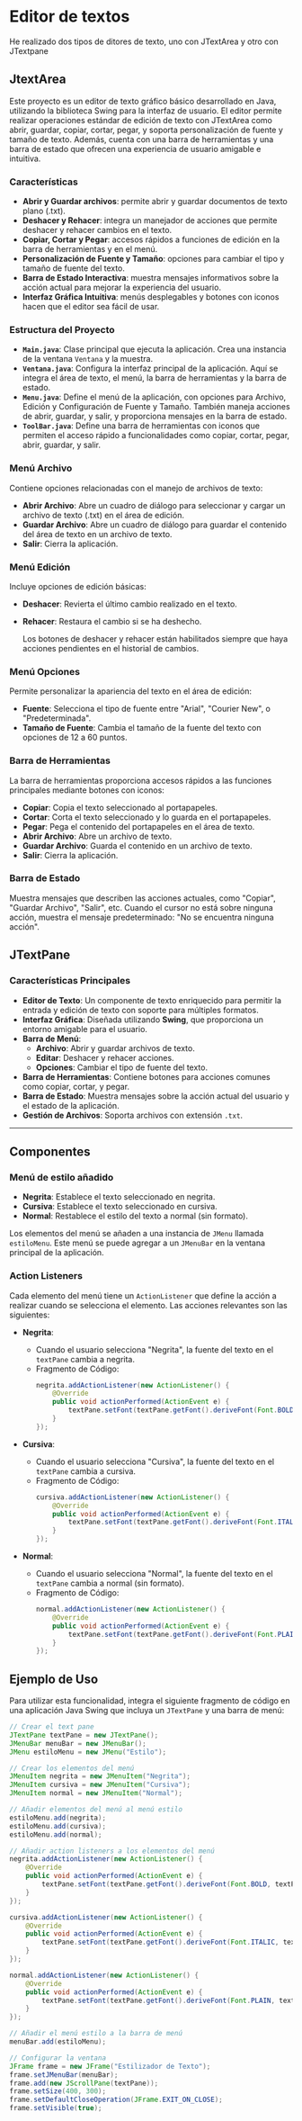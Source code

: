 # Editor de textos
He realizado dos tipos de ditores de texto, uno con JTextArea y otro con JTextpane

## JtextArea

Este proyecto es un editor de texto gráfico básico desarrollado en Java, utilizando la biblioteca Swing para la interfaz de usuario. El editor permite realizar operaciones estándar de edición de texto con JTextArea como abrir, guardar, copiar, cortar, pegar, y soporta personalización de fuente y tamaño de texto. Además, cuenta con una barra de herramientas y una barra de estado que ofrecen una experiencia de usuario amigable e intuitiva.

### Características

- **Abrir y Guardar archivos**: permite abrir y guardar documentos de texto plano (.txt).
- **Deshacer y Rehacer**: integra un manejador de acciones que permite deshacer y rehacer cambios en el texto.
- **Copiar, Cortar y Pegar**: accesos rápidos a funciones de edición en la barra de herramientas y en el menú.
- **Personalización de Fuente y Tamaño**: opciones para cambiar el tipo y tamaño de fuente del texto.
- **Barra de Estado Interactiva**: muestra mensajes informativos sobre la acción actual para mejorar la experiencia del usuario.
- **Interfaz Gráfica Intuitiva**: menús desplegables y botones con iconos hacen que el editor sea fácil de usar.

### Estructura del Proyecto

- **`Main.java`**: Clase principal que ejecuta la aplicación. Crea una instancia de la ventana `Ventana` y la muestra.
- **`Ventana.java`**: Configura la interfaz principal de la aplicación. Aquí se integra el área de texto, el menú, la barra de herramientas y la barra de estado.
- **`Menu.java`**: Define el menú de la aplicación, con opciones para Archivo, Edición y Configuración de Fuente y Tamaño. También maneja acciones de abrir, guardar, y salir, y proporciona mensajes en la barra de estado.
- **`ToolBar.java`**: Define una barra de herramientas con iconos que permiten el acceso rápido a funcionalidades como copiar, cortar, pegar, abrir, guardar, y salir.

### Menú Archivo

Contiene opciones relacionadas con el manejo de archivos de texto:

- **Abrir Archivo**: Abre un cuadro de diálogo para seleccionar y cargar un archivo de texto (.txt) en el área de edición.
- **Guardar Archivo**: Abre un cuadro de diálogo para guardar el contenido del área de texto en un archivo de texto.
- **Salir**: Cierra la aplicación.

### Menú Edición

Incluye opciones de edición básicas:

- **Deshacer**: Revierta el último cambio realizado en el texto.
- **Rehacer**: Restaura el cambio si se ha deshecho.

  Los botones de deshacer y rehacer están habilitados siempre que haya acciones pendientes en el historial de cambios.

### Menú Opciones

Permite personalizar la apariencia del texto en el área de edición:

- **Fuente**: Selecciona el tipo de fuente entre "Arial", "Courier New", o "Predeterminada".
- **Tamaño de Fuente**: Cambia el tamaño de la fuente del texto con opciones de 12 a 60 puntos.

### Barra de Herramientas

La barra de herramientas proporciona accesos rápidos a las funciones principales mediante botones con iconos:

- **Copiar**: Copia el texto seleccionado al portapapeles.
- **Cortar**: Corta el texto seleccionado y lo guarda en el portapapeles.
- **Pegar**: Pega el contenido del portapapeles en el área de texto.
- **Abrir Archivo**: Abre un archivo de texto.
- **Guardar Archivo**: Guarda el contenido en un archivo de texto.
- **Salir**: Cierra la aplicación.

### Barra de Estado

Muestra mensajes que describen las acciones actuales, como "Copiar", "Guardar Archivo", "Salir", etc. Cuando el cursor no está sobre ninguna acción, muestra el mensaje predeterminado: "No se encuentra ninguna acción".

## JTextPane

### Características Principales

- **Editor de Texto**: Un componente de texto enriquecido para permitir la entrada y edición de texto con soporte para múltiples formatos.
- **Interfaz Gráfica**: Diseñada utilizando **Swing**, que proporciona un entorno amigable para el usuario.
- **Barra de Menú**:
    - **Archivo**: Abrir y guardar archivos de texto.
    - **Editar**: Deshacer y rehacer acciones.
    - **Opciones**: Cambiar el tipo de fuente del texto.
- **Barra de Herramientas**: Contiene botones para acciones comunes como copiar, cortar, y pegar.
- **Barra de Estado**: Muestra mensajes sobre la acción actual del usuario y el estado de la aplicación.
- **Gestión de Archivos**: Soporta archivos con extensión `.txt`.
---

## Componentes

### Menú de estilo añadido

- **Negrita**: Establece el texto seleccionado en negrita.
- **Cursiva**: Establece el texto seleccionado en cursiva.
- **Normal**: Restablece el estilo del texto a normal (sin formato).

Los elementos del menú se añaden a una instancia de `JMenu` llamada `estiloMenu`. Este menú se puede agregar a un `JMenuBar` en la ventana principal de la aplicación.

### **Action Listeners**

Cada elemento del menú tiene un `ActionListener` que define la acción a realizar cuando se selecciona el elemento. Las acciones relevantes son las siguientes:

- **Negrita**:
    - Cuando el usuario selecciona "Negrita", la fuente del texto en el `textPane` cambia a negrita.
    - Fragmento de Código:
      ```java
      negrita.addActionListener(new ActionListener() {
          @Override
          public void actionPerformed(ActionEvent e) {
              textPane.setFont(textPane.getFont().deriveFont(Font.BOLD, textPane.getFont().getSize()));
          }
      });
      ```

- **Cursiva**:
    - Cuando el usuario selecciona "Cursiva", la fuente del texto en el `textPane` cambia a cursiva.
    - Fragmento de Código:
      ```java
      cursiva.addActionListener(new ActionListener() {
          @Override
          public void actionPerformed(ActionEvent e) {
              textPane.setFont(textPane.getFont().deriveFont(Font.ITALIC, textPane.getFont().getSize()));
          }
      });
      ```

- **Normal**:
    - Cuando el usuario selecciona "Normal", la fuente del texto en el `textPane` cambia a normal (sin formato).
    - Fragmento de Código:
      ```java
      normal.addActionListener(new ActionListener() {
          @Override
          public void actionPerformed(ActionEvent e) {
              textPane.setFont(textPane.getFont().deriveFont(Font.PLAIN, textPane.getFont().getSize()));
          }
      });
      ```

## Ejemplo de Uso

Para utilizar esta funcionalidad, integra el siguiente fragmento de código en una aplicación Java Swing que incluya un `JTextPane` y una barra de menú:

```java
// Crear el text pane
JTextPane textPane = new JTextPane();
JMenuBar menuBar = new JMenuBar();
JMenu estiloMenu = new JMenu("Estilo");

// Crear los elementos del menú
JMenuItem negrita = new JMenuItem("Negrita");
JMenuItem cursiva = new JMenuItem("Cursiva");
JMenuItem normal = new JMenuItem("Normal");

// Añadir elementos del menú al menú estilo
estiloMenu.add(negrita);
estiloMenu.add(cursiva);
estiloMenu.add(normal);

// Añadir action listeners a los elementos del menú
negrita.addActionListener(new ActionListener() {
    @Override
    public void actionPerformed(ActionEvent e) {
        textPane.setFont(textPane.getFont().deriveFont(Font.BOLD, textPane.getFont().getSize()));
    }
});

cursiva.addActionListener(new ActionListener() {
    @Override
    public void actionPerformed(ActionEvent e) {
        textPane.setFont(textPane.getFont().deriveFont(Font.ITALIC, textPane.getFont().getSize()));
    }
});

normal.addActionListener(new ActionListener() {
    @Override
    public void actionPerformed(ActionEvent e) {
        textPane.setFont(textPane.getFont().deriveFont(Font.PLAIN, textPane.getFont().getSize()));
    }
});

// Añadir el menú estilo a la barra de menú
menuBar.add(estiloMenu);

// Configurar la ventana
JFrame frame = new JFrame("Estilizador de Texto");
frame.setJMenuBar(menuBar);
frame.add(new JScrollPane(textPane));
frame.setSize(400, 300);
frame.setDefaultCloseOperation(JFrame.EXIT_ON_CLOSE);
frame.setVisible(true);
```
